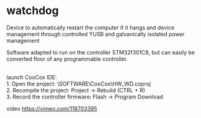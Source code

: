 watchdog
=======================

Device to automatically restart the computer if it hangs and device management through controlled YUSB and galvanically isolated power management

Software adapted to run on the controller STM32f301C8, but can easily be converted floor of any programmable controller.

<BR>
launch CooCox IDE:
<BR>
1. Open the project: \SOFTWARE\CooCox\HW_WD.coproj
<BR>
2. Recompile the project: Project -> Rebuild (CTRL + R)
<BR>
3. Record the controller firmware: Flash -> Program Download
<BR>

video
https://vimeo.com/118703395